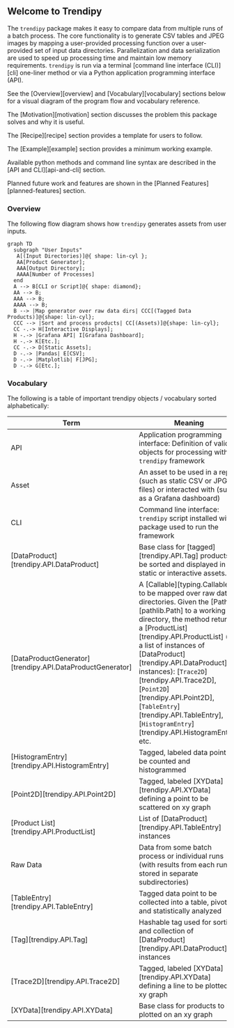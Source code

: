 ## Welcome to Trendipy

The `trendipy` package makes it easy to compare data from multiple runs of a batch process.  The core functionality is to generate CSV tables and JPEG images by mapping a user-provided processing function over a user-provided set of input data directories.  Parallelization and data serialization are used to speed up processing time and maintain low memory requirements.  `trendipy` is run via a terminal [command line interface (CLI)][cli] one-liner method or via a Python application programming interface (API).

See the [Overview][overview] and [Vocabulary][vocabulary] sections below for a visual diagram of the program flow and vocabulary reference.

The [Motivation][motivation] section discusses the problem this package solves and why it is useful.

The [Recipe][recipe] section provides a template for users to follow.

The [Example][example] section provides a minimum working example.

Available python methods and command line syntax are described in the [API and CLI][api-and-cli] section.

Planned future work and features are shown in the [Planned Features][planned-features] section.

### Overview

The following flow diagram shows how `trendipy` generates assets from user inputs.

``` mermaid
graph TD
  subgraph "User Inputs"  
   A[(Input Directories)]@{ shape: lin-cyl };
   AA[Product Generator];
   AAA[Output Directory];
   AAAA[Number of Processes]
  end
  A --> B[CLI or Script]@{ shape: diamond};
  AA --> B;
  AAA --> B;
  AAAA --> B;
  B --> |Map generator over raw data dirs| CCC[(Tagged Data Products)]@{shape: lin-cyl};
  CCC --> |Sort and process products| CC[(Assets)]@{shape: lin-cyl};
  CC -.-> H[Interactive Displays];
  H -.-> |Grafana API| I[Grafana Dashboard];
  H -.-> K[Etc.];
  CC -.-> D[Static Assets];
  D -.-> |Pandas| E[CSV];
  D -.-> |Matplotlib| F[JPG];
  D -.-> G[Etc.];
```

### Vocabulary

The following is a table of important trendipy objects / vocabulary sorted alphabetically:

| Term | Meaning |
| ---- | ------- |
| API | Application programming interface: Definition of valid objects for processing within `trendipy` framework |
| Asset | An asset to be used in a report (such as static CSV or JPG files) or interacted with (such as a Grafana dashboard) |
| CLI | Command line interface: `trendipy` script installed with package used to run the framework |
| [DataProduct][trendipy.API.DataProduct] | Base class for [tagged][trendipy.API.Tag] products to be sorted and displayed in static or interactive assets.|
| [DataProductGenerator][trendipy.API.DataProductGenerator] | A [Callable][typing.Callable] to be mapped over raw data directories.  Given the [Path][pathlib.Path] to a working directory, the method returns a [ProductList][trendipy.API.ProductList] (i.e. a list of instances of [DataProduct][trendipy.API.DataProduct] instances): [`Trace2D`][trendipy.API.Trace2D], [`Point2D`][trendipy.API.Point2D], [`TableEntry`][trendipy.API.TableEntry], [`HistogramEntry`][trendipy.API.HistogramEntry], etc. |
| [HistogramEntry][trendipy.API.HistogramEntry] | Tagged, labeled data point to be counted and histogrammed |
| [Point2D][trendipy.API.Point2D] | Tagged, labeled [XYData][trendipy.API.XYData] defining a point to be scattered on xy graph |
| [Product List][trendipy.API.ProductList] | List of [DataProduct][trendipy.API.TableEntry] instances |
| Raw Data | Data from some batch process or individual runs (with results from each run stored in separate subdirectories) |
| [TableEntry][trendipy.API.TableEntry] | Tagged data point to be collected into a table, pivoted, and statistically analyzed |
| [Tag][trendipy.API.Tag] | Hashable tag used for sorting and collection of [DataProduct][trendipy.API.DataProduct] instances |
| [Trace2D][trendipy.API.Trace2D] | Tagged, labeled [XYData][trendipy.API.XYData] defining a line to be plotted on xy graph |
| [XYData][trendipy.API.XYData] | Base class for products to be plotted on an xy graph |
